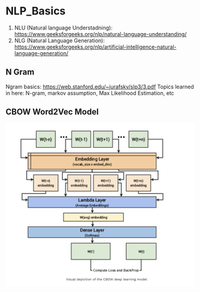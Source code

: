 # NLP_Basics

1. NLU (Natural language Understadning): https://www.geeksforgeeks.org/nlp/natural-language-understanding/
2. NLG (Natural Language Generation): https://www.geeksforgeeks.org/nlp/artificial-intelligence-natural-language-generation/

## N Gram
Ngram basics: https://web.stanford.edu/~jurafsky/slp3/3.pdf
Topics learned in here: N-gram, markov assumption, Max Likelihood Estimation, etc 

## CBOW Word2Vec Model

![Cbow Image](https://github.com/raeez21/NLP_Basics/blob/main/CBOW_Image.png)
